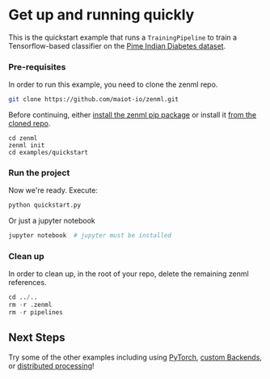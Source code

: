 # Get up and running quickly
This is the quickstart example that runs a `TrainingPipeline` to train a Tensorflow-based classifier on the 
[Pime Indian Diabetes dataset](https://www.kaggle.com/uciml/pima-indians-diabetes-database).

### Pre-requisites
In order to run this example, you need to clone the zenml repo.

```bash
git clone https://github.com/maiot-io/zenml.git
```

Before continuing, either [install the zenml pip package](https://docs.zenml.io/getting-started/installation.html) or install it [from the cloned repo](../../zenml/README.md). 

```
cd zenml
zenml init
cd examples/quickstart
```

### Run the project
Now we're ready. Execute:

```bash
python quickstart.py
```

Or just a jupyter notebook
```bash
jupyter notebook  # jupyter must be installed
```


### Clean up
In order to clean up, in the root of your repo, delete the remaining zenml references.

```python
cd ../..
rm -r .zenml
rm -r pipelines
```

## Next Steps
Try some of the other examples including using [PyTorch](../pytorch), [custom Backends](../backends), or [distributed processing](../gcp_dataflow_processing)!